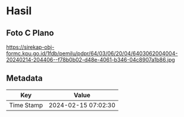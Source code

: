 # Hasil

## Foto C Plano

https://sirekap-obj-formc.kpu.go.id/1fdb/pemilu/pdpr/64/03/06/20/04/6403062004004-20240214-204406--f78b0b02-d48e-4061-b346-04c8907a1b86.jpg


## Metadata

| Key        | Value               |
| ---------- | ------------------- |
| Time Stamp | 2024-02-15 07:02:30 |



